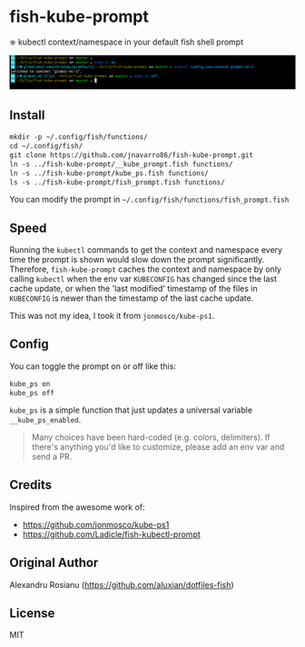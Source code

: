 # fish-kube-prompt

⎈ kubectl context/namespace in your default fish shell prompt

![preview](preview.png)

## Install

```fish
mkdir -p ~/.config/fish/functions/
cd ~/.config/fish/
git clone https://github.com/jnavarro86/fish-kube-prompt.git
ln -s ../fish-kube-prompt/__kube_prompt.fish functions/
ln -s ../fish-kube-prompt/kube_ps.fish functions/
ls -s ../fish-kube-prompt/fish_prompt.fish functions/
```

You can modify the prompt in `~/.config/fish/functions/fish_prompt.fish`

## Speed

Running the `kubectl` commands to get the context and namespace every time
the prompt is shown would slow down the prompt significantly. Therefore,
`fish-kube-prompt` caches the context and namespace by only calling `kubectl`
when the env var `KUBECONFIG` has changed since the last cache update, or
when the 'last modified' timestamp of the files in `KUBECONFIG` is newer
than the timestamp of the last cache update.

This was not my idea, I took it from `jonmosco/kube-ps1`.

## Config

You can toggle the prompt on or off like this:

```fish
kube_ps on
kube_ps off
```

`kube_ps` is a simple function that just updates a universal variable
`__kube_ps_enabled`.

> Many choices have been hard-coded (e.g. colors, delimiters). If there's anything
you'd like to customize, please add an env var and send a PR.

## Credits

Inspired from the awesome work of:

* https://github.com/jonmosco/kube-ps1
* https://github.com/Ladicle/fish-kubectl-prompt

## Original Author

Alexandru Rosianu (https://github.com/aluxian/dotfiles-fish)

## License

MIT
